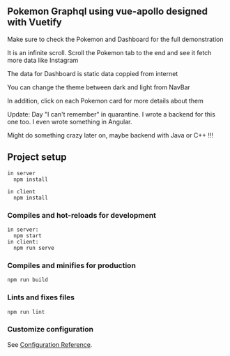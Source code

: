 ## Pokemon Graphql using vue-apollo designed with Vuetify

Make sure to check the Pokemon and Dashboard for the full demonstration

It is an infinite scroll. Scroll the Pokemon tab to the end and see it fetch more data like Instagram

The data for Dashboard is static data coppied from internet

You can change the theme between dark and light from NavBar

In addition, click on each Pokemon card for more details about them

Update: Day "I can't remember" in quarantine. I wrote a backend for this one too. I even wrote something in Angular.

Might do something crazy later on, maybe backend with Java or C++ !!!

## Project setup

```
in server
  npm install

in client
  npm install
```

### Compiles and hot-reloads for development

```
in server:
  npm start
in client:
  npm run serve
```

### Compiles and minifies for production

```
npm run build
```

### Lints and fixes files

```
npm run lint
```

### Customize configuration

See [Configuration Reference](https://cli.vuejs.org/config/).
